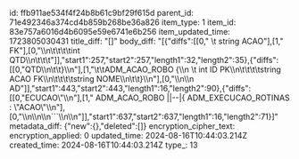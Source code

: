 id: ffb911ae534f4f24b8b61c9bf29f615d
parent_id: 71e492346a374cd4b859b268be36a826
item_type: 1
item_id: 83e757a6016d4b6095e59e6741e6b256
item_updated_time: 1723805030431
title_diff: "[]"
body_diff: "[{\"diffs\":[[0,\"   \\t string ACAO\"],[1,\" FK\"],[0,\"\\\n\\t\\t\\t\\tint QTD\\\n\\t\\t\\t\"]],\"start1\":257,\"start2\":257,\"length1\":32,\"length2\":35},{\"diffs\":[[0,\"QTD\\\n\\t\\t}\\\n\"],[1,\"\\t\\tADM_ACAO_ROBO {\\\n     \\t int ID PK\\\n\\t\\t\\t\\tstring ACAO FK\\\n\\t\\t\\t\\tstring NOME\\\n\\t\\t}\\\n\"],[0,\"\\\n\\\n    AD\"]],\"start1\":443,\"start2\":443,\"length1\":16,\"length2\":90},{\"diffs\":[[0,\"ECUCAO\\\"\\\n\"],[1,\"    ADM_ACAO_ROBO ||--|{ ADM_EXECUCAO_ROTINAS : \\\"ACAO\\\"\\\n\"],[0,\"\\\n\\\n\\\n```\\\n\\\n\"]],\"start1\":637,\"start2\":637,\"length1\":16,\"length2\":71}]"
metadata_diff: {"new":{},"deleted":[]}
encryption_cipher_text: 
encryption_applied: 0
updated_time: 2024-08-16T10:44:03.214Z
created_time: 2024-08-16T10:44:03.214Z
type_: 13